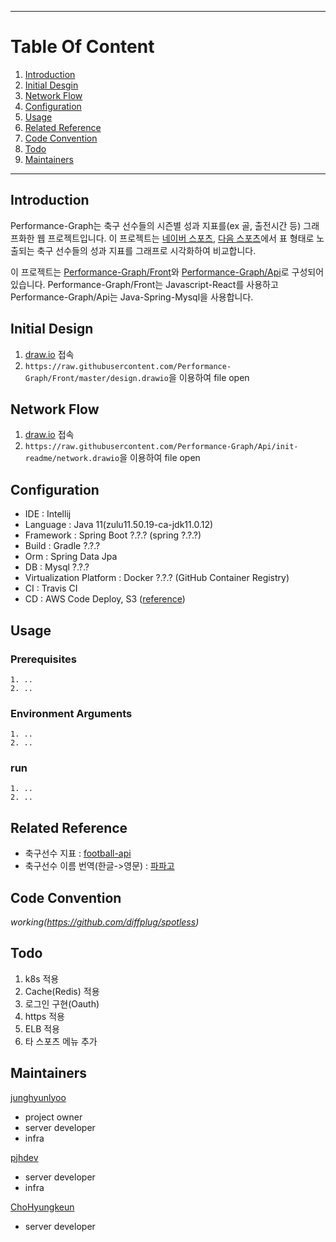****
# Table Of Content
1. [Introduction](#introduction)
2. [Initial Desgin](#initial-design)
3. [Network Flow](#network-flow)
4. [Configuration](#configuration)
5. [Usage](#usage)
6. [Related Reference](#related-reference)
7. [Code Convention](#code-convention)
8. [Todo](#todo)
9. [Maintainers](#maintainers)
****

## Introduction
Performance-Graph는 축구 선수들의 시즌별 성과 지표를(ex 골, 출전시간 등) 그래프화한 웹 프로젝트입니다. 이 프로젝트는 [네이버 스포츠](https://sports.news.naver.com/wfootball/record/index?category=epl&league=100&tab=player), [다음 스포츠](https://sports.daum.net/record/epl/person?season=20212022)에서 표 형태로 노출되는 축구 선수들의 성과 지표를 그래프로 시각화하여 비교합니다.  

이 프로젝트는 [Performance-Graph/Front](https://github.com/Performance-Graph/Front)와 [Performance-Graph/Api](https://github.com/Performance-Graph/Api)로 구성되어 있습니다. Performance-Graph/Front는 Javascript-React를 사용하고 Performance-Graph/Api는 Java-Spring-Mysql을 사용합니다.

## Initial Design

1. [draw.io](https://app.diagrams.net) 접속
2. `https://raw.githubusercontent.com/Performance-Graph/Front/master/design.drawio`을 이용하여 file open 

## Network Flow

1. [draw.io](https://app.diagrams.net) 접속
2. `https://raw.githubusercontent.com/Performance-Graph/Api/init-readme/network.drawio`을 이용하여 file open

## Configuration
- IDE : Intellij
- Language : Java 11(zulu11.50.19-ca-jdk11.0.12)
- Framework : Spring Boot ?.?.? (spring ?.?.?)
- Build : Gradle ?.?.?
- Orm : Spring Data Jpa
- DB : Mysql ?.?.?
- Virtualization Platform : Docker ?.?.? (GitHub Container Registry)
- CI : Travis CI
- CD : AWS Code Deploy, S3 ([reference](https://velog.io/@jeff0720/Travis-CI-AWS-CodeDeploy-Docker-%EB%A1%9C-%EB%B0%B0%ED%8F%AC-%EC%9E%90%EB%8F%99%ED%99%94-%EB%B0%8F-%EB%AC%B4%EC%A4%91%EB%8B%A8-%EB%B0%B0%ED%8F%AC-%ED%99%98%EA%B2%BD-%EA%B5%AC%EC%B6%95%ED%95%98%EA%B8%B0))

## Usage
### Prerequisites
```
1. ..
2. ..
```
### Environment Arguments
```
1. ..
2. ..
```
### run
```
1. ..
2. ..
```

## Related Reference
- 축구선수 지표 : [football-api](https://football-api.com/)
- 축구선수 이름 번역(한글->영문) : [파파고](https://developers.naver.com/docs/papago/papago-nmt-overview.md)

## Code Convention
*working(https://github.com/diffplug/spotless)*

## Todo

1. k8s 적용
2. Cache(Redis) 적용
3. 로그인 구현(Oauth)
4. https 적용
5. ELB 적용
6. 타 스포츠 메뉴 추가

## Maintainers

[junghyunlyoo](https://github.com/JungHyunLyoo)
- project owner
- server developer
- infra

[pjhdev](https://github.com/pjhdev)
- server developer
- infra

[ChoHyungkeun](https://github.com/ChoHyungkeun)
- server developer
